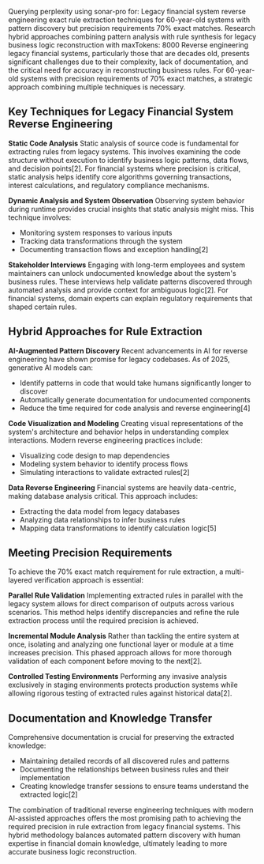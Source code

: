 Querying perplexity using sonar-pro for: Legacy financial system reverse engineering exact rule extraction techniques for 60-year-old systems with pattern discovery but precision requirements 70% exact matches. Research hybrid approaches combining pattern analysis with rule synthesis for legacy business logic reconstruction with maxTokens: 8000
Reverse engineering legacy financial systems, particularly those that are decades old, presents significant challenges due to their complexity, lack of documentation, and the critical need for accuracy in reconstructing business rules. For 60-year-old systems with precision requirements of 70% exact matches, a strategic approach combining multiple techniques is necessary.

## Key Techniques for Legacy Financial System Reverse Engineering

**Static Code Analysis**
Static analysis of source code is fundamental for extracting rules from legacy systems. This involves examining the code structure without execution to identify business logic patterns, data flows, and decision points[2]. For financial systems where precision is critical, static analysis helps identify core algorithms governing transactions, interest calculations, and regulatory compliance mechanisms.

**Dynamic Analysis and System Observation**
Observing system behavior during runtime provides crucial insights that static analysis might miss. This technique involves:
- Monitoring system responses to various inputs
- Tracking data transformations through the system
- Documenting transaction flows and exception handling[2]

**Stakeholder Interviews**
Engaging with long-term employees and system maintainers can unlock undocumented knowledge about the system's business rules. These interviews help validate patterns discovered through automated analysis and provide context for ambiguous logic[2]. For financial systems, domain experts can explain regulatory requirements that shaped certain rules.

## Hybrid Approaches for Rule Extraction

**AI-Augmented Pattern Discovery**
Recent advancements in AI for reverse engineering have shown promise for legacy codebases. As of 2025, generative AI models can:
- Identify patterns in code that would take humans significantly longer to discover
- Automatically generate documentation for undocumented components
- Reduce the time required for code analysis and reverse engineering[4]

**Code Visualization and Modeling**
Creating visual representations of the system's architecture and behavior helps in understanding complex interactions. Modern reverse engineering practices include:
- Visualizing code design to map dependencies
- Modeling system behavior to identify process flows
- Simulating interactions to validate extracted rules[2]

**Data Reverse Engineering**
Financial systems are heavily data-centric, making database analysis critical. This approach includes:
- Extracting the data model from legacy databases
- Analyzing data relationships to infer business rules
- Mapping data transformations to identify calculation logic[5]

## Meeting Precision Requirements

To achieve the 70% exact match requirement for rule extraction, a multi-layered verification approach is essential:

**Parallel Rule Validation**
Implementing extracted rules in parallel with the legacy system allows for direct comparison of outputs across various scenarios. This method helps identify discrepancies and refine the rule extraction process until the required precision is achieved.

**Incremental Module Analysis**
Rather than tackling the entire system at once, isolating and analyzing one functional layer or module at a time increases precision. This phased approach allows for more thorough validation of each component before moving to the next[2].

**Controlled Testing Environments**
Performing any invasive analysis exclusively in staging environments protects production systems while allowing rigorous testing of extracted rules against historical data[2].

## Documentation and Knowledge Transfer

Comprehensive documentation is crucial for preserving the extracted knowledge:
- Maintaining detailed records of all discovered rules and patterns
- Documenting the relationships between business rules and their implementation
- Creating knowledge transfer sessions to ensure teams understand the extracted logic[2]

The combination of traditional reverse engineering techniques with modern AI-assisted approaches offers the most promising path to achieving the required precision in rule extraction from legacy financial systems. This hybrid methodology balances automated pattern discovery with human expertise in financial domain knowledge, ultimately leading to more accurate business logic reconstruction.
